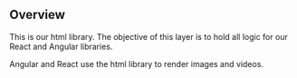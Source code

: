 ## Overview

This is our html library. The objective of this layer is to hold all logic for our
React and Angular libraries.

Angular and React use the html library to render images and videos.  
